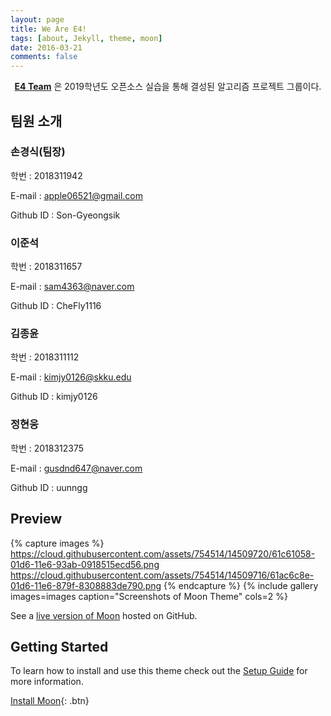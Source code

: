 ```yaml
---
layout: page
title: We Are E4!
tags: [about, Jekyll, theme, moon]
date: 2016-03-21
comments: false
---
```

    
<center><a href="https://19-1-skku-oss.github.io/2019-1-OSS-E4/"><b>E4 Team</b></a> 은 2019학년도 오픈소스 실습을 통해 결성된 알고리즘 프로젝트 그룹이다.</center>

## 팀원 소개
### 손경식(팀장) 

   학번 : 2018311942

   E-mail : apple06521@gmail.com
   
   Github ID : Son-Gyeongsik


### 이준석 

  학번 : 2018311657

  E-mail : sam4363@naver.com

  Github ID : CheFly1116


### 김종윤 

  학번 : 2018311112

  E-mail : kimjy0126@skku.edu

  Github ID : kimjy0126


### 정현웅 

  학번 : 2018312375

  E-mail : gusdnd647@naver.com

  Github ID : uunngg


## Preview

{% capture images %}
    https://cloud.githubusercontent.com/assets/754514/14509720/61c61058-01d6-11e6-93ab-0918515ecd56.png
    https://cloud.githubusercontent.com/assets/754514/14509716/61ac6c8e-01d6-11e6-879f-8308883de790.png
{% endcapture %}
{% include gallery images=images caption="Screenshots of Moon Theme" cols=2 %}

See a [live version of Moon](http://taylantatli.github.io/Moon) hosted on GitHub.

## Getting Started

To learn how to install and use this theme check out the [Setup Guide](http://taylantatli.me/Moon/moon-theme/) for more information.
      
[Install Moon](https://github.com/TaylanTatli/Moon){: .btn}

